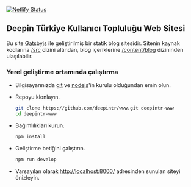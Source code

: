 [![Netlify Status](https://api.netlify.com/api/v1/badges/828937f7-bcde-458f-9cb9-c6424a61c36f/deploy-status)](https://app.netlify.com/sites/deepintr/deploys)

## Deepin Türkiye Kullanıcı Topluluğu Web Sitesi

Bu site [Gatsbyjs](https://www.gatsbyjs.org/) ile geliştirilmiş bir statik blog sitesidir. Sitenin kaynak kodlarına [/src](./src) dizini altından, blog içeriklerine [/content/blog](/content/blog) dizininden ulaşılabilir.

### Yerel geliştirme ortamında çalıştırma

- Bilgisayarınızda [git](https://git-scm.com/) ve [nodejs](https://nodejs.org/)'in kurulu olduğundan emin olun.

- Repoyu klonlayın.

  ```bash
  git clone https://github.com/deepintr/www.git deepintr-www
  cd deepintr-www
  ```

- Bağımlılıkları kurun.

  ```bash
  npm install
  ```

- Geliştirme betiğini çalıştırın.

  ```bash
  npm run develop
  ```

- Varsayılan olarak [http://localhost:8000/](http://localhost:8000/) adresinden sunulan siteyi önizleyin.
